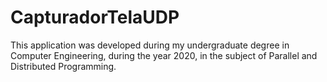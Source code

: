 # CapturadorTelaUDP

This application was developed during my undergraduate degree in Computer Engineering, during the year 2020, in the subject of Parallel and Distributed Programming.
